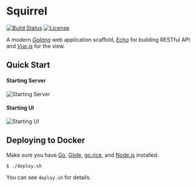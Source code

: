 # Squirrel

[![Build Status](https://api.travis-ci.org/lavenderx/squirrel.svg?branch=master)](https://travis-ci.org/lavenderx/squirrel)  [![License](https://img.shields.io/badge/license-MIT-blue.svg)](LICENSE)

A modern [*Golang*](https://golang.org/) web application scaffold, [*Echo*](https://echo.labstack.com/) for building RESTful API and [*Vue.js*](https://vuejs.org/) for the view.

## Quick Start

#### Starting Server
![Starting Server](http://o81mq23fu.bkt.clouddn.com/idea_squirrel_server_startup.png)

#### Starting UI
![Starting UI](http://o81mq23fu.bkt.clouddn.com/idea_squirrel_ui_startup.png)

## Deploying to Docker

Make sure you have [Go](https://golang.org/doc/install), [Glide](https://github.com/Masterminds/glide), [go.rice](https://github.com/GeertJohan/go.rice), and [Node.js](https://nodejs.org/en/) installed.

    $ ./deploy.sh
    
You can see `deploy.sh` for details.

